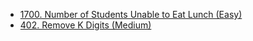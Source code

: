 - [1700. Number of Students Unable to Eat Lunch (Easy)](../Year/2024/April/1700_Number_of_Students_Unable_to_Eat_Lunch_(Easy).cpp)
- [402. Remove K Digits (Medium)](../Year/2024/April/402_Remove_K_Digits_(Medium).cpp)
